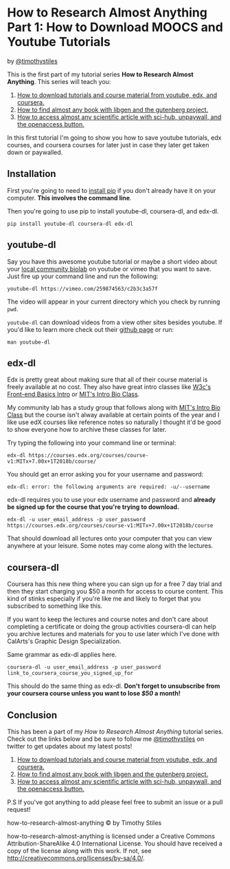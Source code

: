 # How to Research Almost Anything Part 1: How to Download MOOCS and Youtube Tutorials

by [@timothystiles](https://twitter.com/TimothyStiles)

This is the first part of my tutorial series **How to Research Almost Anything**. This series will teach you: 

1. [How to download tutorials and course material from youtube, edx, and coursera.](01-download-moocs.md)
2. [How to find almost any book with libgen and the gutenberg project.](02-find-almost-any-book.md)
3. [How to access almost any scientific article with sci-hub, unpaywall, and the openaccess button.](03-access-almost-any-scientific-paper.md)


In this first tutorial I'm going to show you how to save youtube tutorials, edx courses, and coursera courses for later just in case they later get taken down or paywalled.


## Installation
First you're going to need to [install pip](https://pip.pypa.io/en/stable/installing/) if you don't already have it on your computer. **This involves the command line**.

Then you're going to use pip to install youtube-dl, coursera-dl, and edx-dl.

```
pip install youtube-dl coursera-dl edx-dl
```

## youtube-dl
Say you have this awesome youtube tutorial or maybe a short video about your [local community biolab](https://vimeo.com/259874563/c2b3c3a57f) on youtube or vimeo that you want to save. Just fire up your command line and run the following:

```
youtube-dl https://vimeo.com/259874563/c2b3c3a57f
```

The video will appear in your current directory which you check by running `pwd`.

`youtube-dl` can download videos from a view other sites besides youtube. If you'd like to learn more check out their [github page](https://github.com/rg3/youtube-dl) or run:

```man youtube-dl```


## edx-dl
Edx is pretty great about making sure that all of their course material is freely available at no cost. They also have great intro classes like [W3c's Front-end Basics Intro](https://www.edx.org/school/w3cx) or [MIT's Intro Bio Class](https://www.edx.org/course/introduction-biology-secret-life-mitx-7-00x-7).

My community lab has a study group that follows along with [MIT's Intro Bio Class](https://www.edx.org/course/introduction-biology-secret-life-mitx-7-00x-7) but the course isn't alway available at certain points of the year and I like use edX courses like reference notes so naturally I thought it'd be good to show everyone how to archive these classes for later.

Try typing the following into your command line or terminal:
```
edx-dl https://courses.edx.org/courses/course-v1:MITx+7.00x+1T2018b/course/
```


You should get an error asking you for your username and password:

```
edx-dl: error: the following arguments are required: -u/--username
```

edx-dl requires you to use your edx username and password and **already be signed up for the course that you're trying to download.**

```
edx-dl -u user_email_address -p user_password https://courses.edx.org/courses/course-v1:MITx+7.00x+1T2018b/course
```
That should download all lectures onto your computer that you can view anywhere at your leisure. Some notes may come along with the lectures.

## coursera-dl

Coursera has this new thing where you can sign up for a free 7 day trial and then they start charging you \$50 a month for access to course content. This kind of stinks especially if you're like me and likely to forget that you subscribed to something like this.

If you want to keep the lectures and course notes and don't care about completing a certificate or doing the group activities coursera-dl can help you archive lectures and materials for you to use later which I've done with CalArts's Graphic Design Specialization.

Same grammar as edx-dl applies here.

```
coursera-dl -u user_email_address -p user_password link_to_coursera_course_you_signed_up_for
```

This should do the same thing as edx-dl. **Don't forget to unsubscribe from your coursera course unless you want to lose *$50* a month!**

## Conclusion
This has been a part of my *How to Research Almost Anything* tutorial series. Check out the links below and be sure to follow me [@timothystiles](https://twitter.com/TimothyStiles) on twitter to get updates about my latest posts!

1. [How to download tutorials and course material from youtube, edx, and coursera.](01-download-moocs.md)
2. [How to find almost any book with libgen and the gutenberg project.](02-find-almost-any-book.md)
3. [How to access almost any scientific article with sci-hub, unpaywall, and the openaccess button.](03-access-almost-any-scientific-paper.md)

P.S If you've got anything to add please feel free to submit an issue or a pull request!

how-to-research-almost-anything © by Timothy Stiles

how-to-research-almost-anything is licensed under a Creative Commons Attribution-ShareAlike 4.0 International License.
You should have received a copy of the license along with this work. If not, see http://creativecommons.org/licenses/by-sa/4.0/.